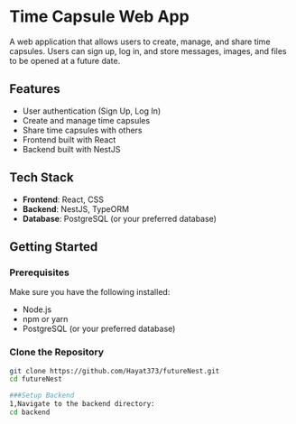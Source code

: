 # Time Capsule Web App

A web application that allows users to create, manage, and share time capsules. Users can sign up, log in, and store messages, images, and files to be opened at a future date.

## Features

- User authentication (Sign Up, Log In)
- Create and manage time capsules
- Share time capsules with others
- Frontend built with React
- Backend built with NestJS

## Tech Stack

- **Frontend**: React, CSS
- **Backend**: NestJS, TypeORM
- **Database**: PostgreSQL (or your preferred database)

## Getting Started

### Prerequisites

Make sure you have the following installed:

- Node.js
- npm or yarn
- PostgreSQL (or your preferred database)

### Clone the Repository

```bash
git clone https://github.com/Hayat373/futureNest.git
cd futureNest

###Setup Backend
1,Navigate to the backend directory:
cd backend
